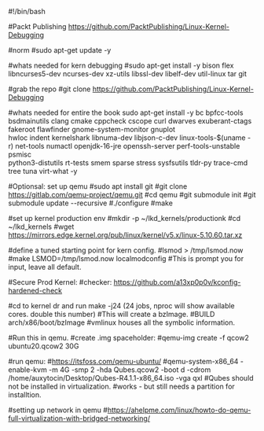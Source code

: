 #!/bin/bash

#Packt Publishing https://github.com/PacktPublishing/Linux-Kernel-Debugging

#norm
#sudo apt-get update -y 

#whats needed for kern debugging
#sudo apt-get install -y bison flex libncurses5-dev ncurses-dev xz-utils libssl-dev libelf-dev util-linux tar git

#grab the repo
#git clone https://github.com/PacktPublishing/Linux-Kernel-Debugging

#whats needed for entire the book
sudo apt-get install -y bc bpfcc-tools bsdmainutils clang cmake cppcheck cscope curl dwarves exuberant-ctags fakeroot flawfinder gnome-system-monitor gnuplot \
hwloc indent kernelshark libnuma-dev libjson-c-dev linux-tools-$(uname -r) net-tools numactl openjdk-16-jre openssh-server perf-tools-unstable psmisc \
python3-distutils rt-tests smem sparse stress sysfsutils tldr-py trace-cmd tree tuna virt-what -y

#Optionsal: set up qemu
#sudo apt install git
#git clone https://gitlab.com/qemu-project/qemu.git
#cd qemu
#git submodule init
#git submodule update --recursive
#./configure
#make

#set up kernel production env 
#mkdir -p ~/lkd_kernels/productionk
#cd ~/lkd_kernels
#wget https://mirrors.edge.kernel.org/pub/linux/kernel/v5.x/linux-5.10.60.tar.xz

#define a tuned starting point for kern config. 
#lsmod > /tmp/lsmod.now
#make LSMOD=/tmp/lsmod.now localmodconfig
#This is prompt you for input, leave all default.

#Secure Prod Kernel:
#checker: https://github.com/a13xp0p0v/kconfig-hardened-check

#cd to kernel dr and run
make -j24 (24 jobs, nproc will show available cores. double this number)
#This will create a bzImage. 
#BUILD   arch/x86/boot/bzImage
#vmlinux  houses all the symbolic information.

#Run this in qemu.
#create .img spaceholder:
#qemu-img create -f qcow2 ubuntu20.qcow2 30G

#run qemu:
#https://itsfoss.com/qemu-ubuntu/
#qemu-system-x86_64 -enable-kvm -m 4G -smp 2 -hda Qubes.qcow2 -boot d -cdrom /home/auxytocin/Desktop/Qubes-R4.1.1-x86_64.iso -vga qxl
#Qubes should not be installed in virtualization. 
#works - but still needs a partition for installtion. 

#setting up network in qemu
#https://ahelpme.com/linux/howto-do-qemu-full-virtualization-with-bridged-networking/
